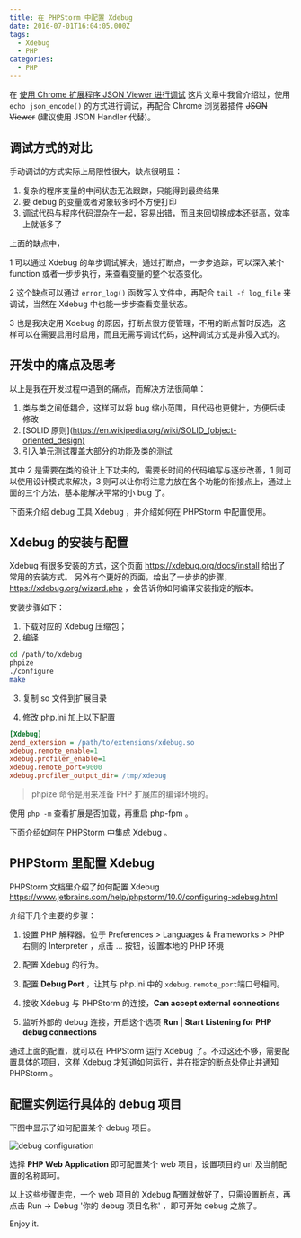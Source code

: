 ```yaml
---
title: 在 PHPStorm 中配置 Xdebug
date: 2016-07-01T16:04:05.000Z
tags:
  - Xdebug
  - PHP
categories:
  - PHP
---
```


在 [使用 Chrome 扩展程序 JSON Viewer 进行调试](/2016/01/using-json-viewer-for-debugging/) 这片文章中我曾介绍过，使用 `echo json_encode()` 的方式进行调试，再配合 Chrome 浏览器插件 ~~JSON Viewer~~ (建议使用 JSON Handler 代替)。

## 调试方式的对比

手动调试的方式实际上局限性很大，缺点很明显：

1. 复杂的程序变量的中间状态无法跟踪，只能得到最终结果
2. 要 debug 的变量或者对象较多时不方便打印
3. 调试代码与程序代码混杂在一起，容易出错，而且来回切换成本还挺高，效率上就低多了

上面的缺点中，

1 可以通过 Xdebug 的单步调试解决，通过打断点，一步步追踪，可以深入某个 function 或者一步步执行，来查看变量的整个状态变化。

2 这个缺点可以通过 `error_log()` 函数写入文件中，再配合 `tail -f log_file` 来调试，当然在 Xdebug 中也能一步步查看变量状态。

3 也是我决定用 Xdebug 的原因，打断点很方便管理，不用的断点暂时反选，这样可以在需要启用时启用，而且无需写调试代码，这种调试方式是非侵入式的。

## 开发中的痛点及思考

以上是我在开发过程中遇到的痛点，而解决方法很简单：

1. 类与类之间低耦合，这样可以将 bug 缩小范围，且代码也更健壮，方便后续修改
2. [SOLID 原则](https://en.wikipedia.org/wiki/SOLID_(object-oriented_design)
3. 引入单元测试覆盖大部分的功能及类的测试

其中 2 是需要在类的设计上下功夫的，需要长时间的代码编写与逐步改善，1 则可以使用设计模式来解决，3 则可以让你将注意力放在各个功能的衔接点上，通过上面的三个方法，基本能解决平常的小 bug 了。

下面来介绍 debug 工具 Xdebug ，并介绍如何在 PHPStorm 中配置使用。

## Xdebug 的安装与配置

Xdebug 有很多安装的方式，这个页面 <https://xdebug.org/docs/install> 给出了常用的安装方式。 另外有个更好的页面，给出了一步步的步骤，<https://xdebug.org/wizard.php> ，会告诉你如何编译安装指定的版本。

安装步骤如下：

1. 下载对应的 Xdebug 压缩包；
2. 编译

  ```bash
  cd /path/to/xdebug
  phpize
  ./configure
  make
  ```

3. 复制 so 文件到扩展目录

4. 修改 php.ini 加上以下配置

  ```ini
  [Xdebug]
  zend_extension = /path/to/extensions/xdebug.so
  xdebug.remote_enable=1
  xdebug.profiler_enable=1
  xdebug.remote_port=9000
  xdebug.profiler_output_dir= /tmp/xdebug
  ```

> phpize 命令是用来准备 PHP 扩展库的编译环境的。

使用 `php -m` 查看扩展是否加载，再重启 php-fpm 。

下面介绍如何在 PHPStorm 中集成 Xdebug 。

## PHPStorm 里配置 Xdebug

PHPStorm 文档里介绍了如何配置 Xdebug <https://www.jetbrains.com/help/phpstorm/10.0/configuring-xdebug.html>

介绍下几个主要的步骤：

1. 设置 PHP 解释器。位于 Preferences > Languages & Frameworks > PHP 右侧的 Interpreter ，点击 ... 按钮，设置本地的 PHP 环境
2. 配置 Xdebug 的行为。

  1. 配置 **Debug Port** ，让其与 php.ini 中的 `xdebug.remote_port`端口号相同。
  2. 接收 Xdebug 与 PHPStorm 的连接，**Can accept external connections**

3. 监听外部的 debug 连接，开启这个选项 **Run | Start Listening for PHP debug connections**

通过上面的配置，就可以在 PHPStorm 运行 Xdebug 了。不过这还不够，需要配置具体的项目，这样 Xdebug 才知道如何运行，并在指定的断点处停止并通知 PHPStorm 。

## 配置实例运行具体的 debug 项目

下图中显示了如何配置某个 debug 项目。

![debug configuration](//blog.jayxhj.com/images/add-debug-configuration.png)

选择 **PHP Web Application** 即可配置某个 web 项目，设置项目的 url 及当前配置的名称即可。

以上这些步骤走完，一个 web 项目的 Xdebug 配置就做好了，只需设置断点，再点击 Run -> Debug '你的 debug 项目名称' ，即可开始 debug 之旅了。

Enjoy it.
